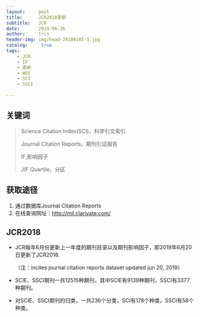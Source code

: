 ```yaml
---
layout:     post
title:      JCR2018更新
subtitle:   JCR
date:       2019-06-26
author:     Iris
header-img: img/head-20180105-1.jpg
catalog: 	 true
tags:
    - JCR
    - IF
    - 更新
    - WOS
    - SCI
    - SSCI
    
---
```


## **关键词** ##
> Science Citation Index(SCI)，科学引文索引
> 
> Journal Citation Reports，期刊引证报告
> 
> IF,影响因子
> 
> JIF Quartile，分区

## **获取途径** ##
1. 通过数据库Journal Citation Reports
2. 在线查询网址：http://mjl.clarivate.com/
    
## JCR2018 ##


- JCR每年6月份更新上一年度的期刊目录以及期刊影响因子，即2019年6月20日更新了JCR2018.

	（注：incites journal citation reports dataset updated jun 20, 2019）

- SCIE、SSCI期刊一共12515种期刊，其中SCIE有9139种期刊，SSCI有3377种期刊。
- 对SCIE、SSCI期刊的归类，一共236个分类，SCI有178个种类，SSCI有58个种类。